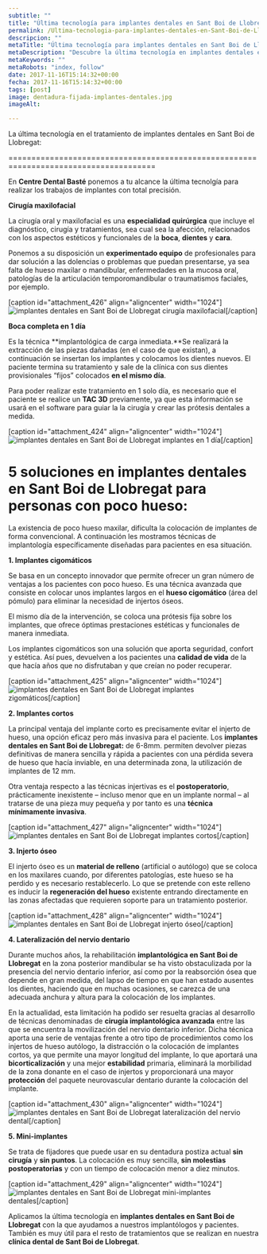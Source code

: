```yaml
---
subtitle: ""
title: "Última tecnología para implantes dentales en Sant Boi de Llobregat" 
permalink: /Ultima-tecnologia-para-implantes-dentales-en-Sant-Boi-de-Llobregat/
descripcion: ""
metaTitle: "Última tecnología para implantes dentales en Sant Boi de Llobregat"
metaDescription: "Descubre la última tecnología en implantes dentales en Sant Boi de Llobregat en Centre Dental Basté. Ofrecemos soluciones avanzadas como cirugía maxilofacial y técnica de carga inmediata para una boca completa en un día. ¡Recupera tu sonrisa con nuestros tratamientos precisos y personalizados!"
metaKeywords: ""
metaRobots: "index, follow"
date: 2017-11-16T15:14:32+00:00
fecha: 2017-11-16T15:14:32+00:00
tags: [post]
image: dentadura-fijada-implantes-dentales.jpg
imageAlt: 

---
```



La última tecnología en el tratamiento de implantes dentales en Sant Boi de Llobregat:

======================================================================================



En **Centre Dental Basté** ponemos a tu alcance la última tecnolgía para realizar los trabajos de implantes con total precisión.

**Cirugía maxilofacial**


La cirugía oral y maxilofacial es una **especialidad quirúrgica** que incluye el diagnóstico, cirugía y tratamientos, sea cual sea la afección, relacionados con los aspectos estéticos y funcionales de la **boca**, **dientes** y **cara**.

Ponemos a su disposición un **experimentado equipo** de profesionales para dar solución a las dolencias o problemas que puedan presentarse, ya sea falta de hueso maxilar o mandibular, enfermedades en la mucosa oral, patologías de la articulación temporomandibular o traumatismos faciales, por ejemplo.

[caption id="attachment\_426" align="aligncenter" width="1024"]![implantes dentales en Sant Boi de Llobregat](/assets/static/images/blog/blog-inner/implantes-dentales-cirugia.jpg) cirugía maxilofacial[/caption]


**Boca completa en 1 día**


Es la técnica **implantológica de carga inmediata.**Se realizará la extracción de las piezas dañadas (en el caso de que existan), a continuación se insertan los implantes y colocamos los dientes nuevos. El paciente termina su tratamiento y sale de la clínica con sus dientes provisionales “fijos” colocados **en el mismo día**.

Para poder realizar este tratamiento en 1 solo día, es necesario que el paciente se realice un **TAC 3D** previamente, ya que esta información se usará en el software para guiar la la cirugía y crear las prótesis dentales a medida.

[caption id="attachment\_424" align="aligncenter" width="1024"]![implantes dentales en Sant Boi de Llobregat](/assets/static/images/blog/blog-inner/implantes-dentales-1dia.jpg) implantes en 1 día[/caption]


5 soluciones en **implantes dentales en Sant Boi de Llobregat** para personas con poco hueso:
=============================================================================================



La existencia de poco hueso maxilar, dificulta la colocación de implantes de forma convencional.
A continuación les mostramos técnicas de implantología específicamente diseñadas para pacientes en esa situación.


**1. Implantes cigomáticos**


Se basa en un concepto innovador que permite ofrecer un gran número de ventajas a los pacientes con poco hueso. Es una técnica avanzada que consiste en colocar unos implantes largos en el **hueso cigomático** (área del pómulo) para eliminar la necesidad de injertos óseos.

El mismo día de la intervención, se coloca una prótesis fija sobre los implantes, que ofrece óptimas prestaciones estéticas y funcionales de manera inmediata.

Los implantes cigomáticos son una solución que aporta seguridad, confort y estética. Así pues, devuelven a los pacientes una **calidad de vida** de la que hacía años que no disfrutaban y que creían no poder recuperar.

[caption id="attachment\_425" align="aligncenter" width="1024"]![implantes dentales en Sant Boi de Llobregat](/assets/static/images/blog/blog-inner/implantes-dentales-cigomaticos.jpg) implantes zigomáticos[/caption]


**2. Implantes cortos**


La principal ventaja del implante corto es precisamente evitar el injerto de hueso, una opción eficaz pero más invasiva para el paciente. Los **implantes dentales en Sant Boi de Llobregat:** de 6-8mm. permiten devolver piezas definitivas de manera sencilla y rápida a pacientes con una pérdida severa de hueso que hacía inviable, en una determinada zona, la utilización de implantes de 12 mm.

Otra ventaja respecto a las técnicas injertivas es el **postoperatorio**, prácticamente inexistente – incluso menor que en un implante normal – al tratarse de una pieza muy pequeña y por tanto es una **técnica mínimamente invasiva**.

[caption id="attachment\_427" align="aligncenter" width="1024"]![implantes dentales en Sant Boi de Llobregat](/assets/static/images/blog/blog-inner/implantes-dentales-cortos.jpg) implantes cortos[/caption]


**3. Injerto óseo**


El injerto óseo es un **material de relleno** (artificial o autólogo) que se coloca en los maxilares cuando, por diferentes patologías, este hueso se ha perdido y es necesario restablecerlo. Lo que se pretende con este relleno es inducir la **regeneración del hueso** existente entrando directamente en las zonas afectadas que requieren soporte para un tratamiento posterior.

[caption id="attachment\_428" align="aligncenter" width="1024"]![implantes dentales en Sant Boi de Llobregat](/assets/static/images/blog/blog-inner/implantes-dentales-injerto.jpg) injerto óseo[/caption]


**4. Lateralización del nervio dentario**


Durante muchos años, la rehabilitación **implantológica en Sant Boi de Llobregat** en la zona posterior mandibular se ha visto obstaculizada por la presencia del nervio dentario inferior, así como por la reabsorción ósea que depende en gran medida, del lapso de tiempo en que han estado ausentes los dientes, haciendo que en muchas ocasiones, se carezca de una adecuada anchura y altura para la colocación de los implantes.

En la actualidad, esta limitación ha podido ser resuelta gracias al desarrollo de técnicas denominadas de **cirugía implantológica avanzada** entre las que se encuentra la movilización del nervio dentario inferior. Dicha técnica aporta una serie de ventajas frente a otro tipo de procedimientos como los injertos de hueso autólogo, la distracción o la colocación de implantes cortos, ya que permite una mayor longitud del implante, lo que aportará una **bicorticalización** y una mejor **estabilidad** primaria, eliminará la morbilidad de la zona donante en el caso de injertos y proporcionará una mayor **protección** del paquete neurovascular dentario durante la colocación del implante.

[caption id="attachment\_430" align="aligncenter" width="1024"]![implantes dentales en Sant Boi de Llobregat](/assets/static/images/blog/blog-inner/implantes-dentales-nervio.jpg) lateralización del nervio dental[/caption]


**5. Mini-implantes**


Se trata de fijadores que puede usar en su dentadura postiza actual **sin cirugía** y **sin puntos**. La colocación es muy sencilla, **sin molestias postoperatorias** y con un tiempo de colocación menor a diez minutos.

[caption id="attachment\_429" align="aligncenter" width="1024"]![implantes dentales en Sant Boi de Llobregat](/assets/static/images/blog/blog-inner/implantes-dentales-minimplantes.jpg) mini-implantes dentales[/caption]


Aplicamos la última tecnología en **implantes dentales en Sant Boi de Llobregat** con la que ayudamos a nuestros implantólogos y pacientes. También es muy útil para el resto de tratamientos que se realizan en nuestra **clínica dental de Sant Boi de Llobregat**.
